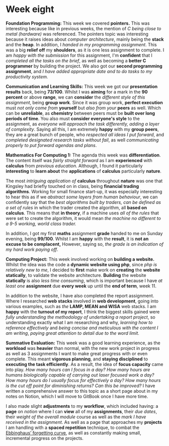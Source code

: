 # Week eight

**Foundation Programming:** This week we covered **pointers.** This was interesting because like in previous weeks, the mention of _C being close to metal \(hardware\)_ was referenced. The pointers topic was interesting because it raises ideas about _computer architecture_, mainly being the **stack** and the **heap**. In addition, I _handed in my programming assignment_. This was a big **relief off** my **shoulders**, as it is one less assignment to complete. I am _happy with the submission_ for this assignment, I'm **confident** that I _completed all the tasks on the brief_, as well as becoming a **better C** **programmer** by building the project. We also got our **second programming assignment**, and _I have added appropriate date and to do tasks to my productivity system._

**Communication and Learning Skills:** This week we got our **presentation results** back, being **73/100**. Whilst I was **aiming** for a mark in the **90 percent** or above **range**, we can **consider** the _different style of this assignment_, being **group work**. Since it was group work, **perfect execution** must _not only come from_ **yourself** but _also from your_ **peers** as well. Which can be **unreliable**, as **chemistry** between peers must be **built over long periods of time**. You also must **consider everyone's style** to the assignment, as _everyone will approach the task differently, adding a layer of complexity_. Saying all this, I am extremely **happy** with my **group peers**, they are a great bunch of people, who _respected all ideas I put forward_, and _completed designated research tasks without fail_, as well _communicating properly to put forward agendas and plans_.

**Mathematics For Computing 1:** The agenda this week was **differentiation**. The content itself was _fairly straight forward_ as I am **experienced** with **calculus** from _previous education_. Although, I found it particularly **interesting** to **learn about** the **applications** of **calculus** particularly **nature**. 

The most _intriguing application of_ **calculus** throughout **nature** was one that Kingsley had briefly touched on in class, being **financial trading algorithms**. Working for small finance start-up, it was especially interesting to hear this as if we _abstract some layers from human behaviour_, we can confidently say that the _best algorithms built by traders, can be defined as a set of rules_ in which the trader created the algorithm, all **based on calculus**. This means that **in theory**, if a machine uses _all of the rules_ that were set to create the algorithm, it would mean _the machine no different to a 9-5 working, world class trader._

In addition, I got my first **maths** assignment **grade** handed to me on Sunday evening, being **99/100**. Whilst I am **happy** with the **result**, it is **not an excuse to be complacent,** However, saying so, _the grade is an indication of my hard work paying off_. 

**Computing Project:** This week involved working on **building a website.** Whilst the idea was the code a **dynamic website using php**, since _php is relatively new to me_, I decided to **first** make work on **creating** the **website statically**, to validate the website architecture. **Building** the website **statically** is also _less time consuming_, which is important because I have _at least one_ **assignment** due **every week** up until the **end of term**, week 11.

In addition to the website, I have also completed the report assignment. Where I researched **web stacks** involved in **web development**, going into various examples, such as _the_ **LAMP, MEAN and WISA** web stacks. I am **happy** with the **turnout of my report**, I think the biggest skills gained were _fully understanding the methodology of undertaking a report project_, so understanding exactly what I am researching and why, _learning how to reference effectively_ and _being concise and meticulous with the content I am writing_, _paying great attention to detail due to the word limit_.

**Summative Evaluation:** This week was a good learning experience, as the **workload** was **heavier** than normal, with the new work project in progress as well as 3 assignments I want to make great progress with or even complete. This meant **vigorous planning**, and **staying disciplined** to **executing the task efficiently**. As a result, the idea of **focus capacity** came into play. _How many hours can I focus in a day?  How many hours are humans biologically capable of carrying out laser focused work a day? How many hours do I usually focus for effectively a day? How many hours is the cut off point for diminishing returns? Can this be improved?_ I have written a comprehensive answer to this topic as a short page about in my notes on Notion, which I will move to GitBook once I have more time.

I also made slight **adjustments** to my **workflow**, which included having: a **page** on _notion_ where I can **view** all of my **assignments**, their _due dates_, their _weight of the overall module_ course as well as the _mark I have received in the assignment_. As well as a page that approaches my **projects** I am handling with a **spaced repetition** technique, to combat the[ Ebbinghaus’ forgetting curve](https://adnantech.gitbook.io/wiki/neuroscience/hermann-ebbinghaus-forgetting-curve), as well as constantly making small, incremental progress on the projects.

